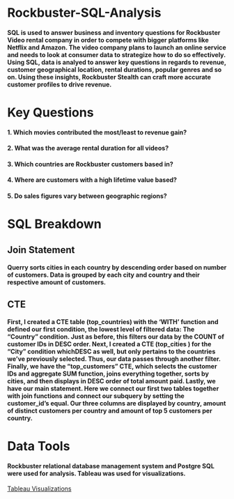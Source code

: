 # Rockbuster-SQL-Analysis
#### SQL is used to answer business and inventory questions for Rockbuster Video rental company in order to compete with bigger platforms like Netflix and Amazon. The video company plans to launch an online service and needs to look at consumer data to strategize how to do so effectively. Using SQL, data is analyed to answer key questions in regards to revenue, customer geographical location, rental durations, popular genres and so on. Using these insights, Rockbuster Stealth can craft more accurate customer profiles to drive revenue.

# Key Questions

#### 1. Which movies contributed the most/least to revenue gain?
#### 2. What was the average rental duration for all videos?
#### 3. Which countries are Rockbuster customers based in?
#### 4. Where are customers with a high lifetime value based?
#### 5. Do sales figures vary between geographic regions?

# SQL Breakdown

## Join Statement
#### Querry sorts cities in each country by descending order based on number of customers. Data is grouped by each city and country and their respective amount of customers.

## CTE
#### First, I created a CTE table (top_countries) with the ‘WITH’ function and defined our first condition, the lowest level of filtered data: The “Country” condition. Just as before, this filters our data by the COUNT of customer IDs in DESC order. Next, I created a CTE (top_cities ) for the “City” condition whichDESC as well, but only pertains to the countries we’ve previously selected. Thus, our data passes through another filter. Finally, we have the “top_customers” CTE, which selects the customer IDs and aggregate SUM function, joins everything together, sorts by cities, and then displays in DESC order of total amount paid. Lastly, we have our main statement. Here we connect our first two tables together with join functions and connect our subquery by setting the customer_id’s equal. Our three columns are displayed by country, amount of distinct customers per country and amount of top 5 customers per country.

# Data Tools

#### Rockbuster relational database management system and Postgre SQL were used for analysis. Tableau was used for visualizations.
[Tableau Visualizations](https://public.tableau.com/app/profile/zach.ungerman/viz/RockbusterDataVisualizations_17238265988350/Story1)
